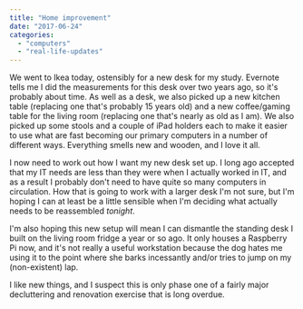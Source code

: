 ```yaml
---
title: "Home improvement"
date: "2017-06-24"
categories: 
  - "computers"
  - "real-life-updates"
---
```


We went to Ikea today, ostensibly for a new desk for my study. Evernote tells me I did the measurements for this desk over two years ago, so it's probably about time. As well as a desk, we also picked up a new kitchen table (replacing one that's probably 15 years old) and a new coffee/gaming table for the living room (replacing one that's nearly as old as I am). We also picked up some stools and a couple of iPad holders each to make it easier to use what are fast becoming our primary computers in a number of different ways. Everything smells new and wooden, and I love it all.

I now need to work out how I want my new desk set up. I long ago accepted that my IT needs are less than they were when I actually worked in IT, and as a result I probably don't need to have quite so many computers in circulation. How that is going to work with a larger desk I'm not sure, but I'm hoping I can at least be a little sensible when I'm deciding what actually needs to be reassembled _tonight_.

I'm also hoping this new setup will mean I can dismantle the standing desk I built on the living room fridge a year or so ago. It only houses a Raspberry Pi now, and it's not really a useful workstation because the dog hates me using it to the point where she barks incessantly and/or tries to jump on my (non-existent) lap.

I like new things, and I suspect this is only phase one of a fairly major decluttering and renovation exercise that is long overdue.
